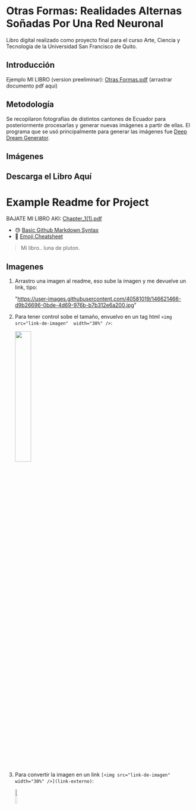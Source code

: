 # Otras Formas: Realidades Alternas Soñadas Por Una Red Neuronal

Libro digital realizado como proyecto final para el curso Arte, Ciencia y Tecnología de la Universidad San Francisco de Quito.

## Introducción

Ejemplo MI LIBRO (version preeliminar):  [Otras Formas.pdf](https://github.com/MacchinaGirl/Otras-Formas---Proyecto-ACT/files/7738340/Otras.Formas.pdf)
(arrastrar documento pdf aqui)

## Metodología

Se recopilaron fotografías de distintos cantones de Ecuador para posteriormente procesarlas y generar nuevas imágenes a partir de ellas. El programa que se usó principalmente para  generar las imágenes fue [Deep Dream Generator](https://deepdreamgenerator.com/generator).

## Imágenes



## Descarga el Libro Aquí


#  Example Readme for Project

BAJATE MI LIBRO AKI: [Chapter_1(1).pdf](https://github.com/linomp/test_readme_project/files/7738337/Chapter_1.1.pdf)

- :sweat: [Basic Github Markdown Syntax](https://docs.github.com/en/github/writing-on-github/getting-started-with-writing-and-formatting-on-github/basic-writing-and-formatting-syntax)
- :jack_o_lantern: [Emoji Cheatsheet](https://gist.github.com/rxaviers/7360908)

> Mi libro.. luna de pluton. 

## Imagenes

1. Arrastro una imagen al readme, eso sube la imagen y me devuelve un link, tipo:

    "https://user-images.githubusercontent.com/40581019/146621466-d9b26696-0bde-4d69-976b-b7b312e6a200.jpg"

2. Para tener control sobe el tamaño, envuelvo en un tag html `<img src="link-de-imagen"  width="30%" />`:

    <img src="https://user-images.githubusercontent.com/40581019/146621466-d9b26696-0bde-4d69-976b-b7b312e6a200.jpg"  width="30%" />


3. Para convertir la imagen en un link `[<img src="link-de-imagen"  width="30%" />](link-externo)`:

    [<img src="https://user-images.githubusercontent.com/40581019/146621919-d1f98361-09be-4bfc-ba80-debcec54b5c9.png"  width="10%" />](https://www.youtube.com/watch?v=dfDbYIqlHD8&list=WL&index=1)
